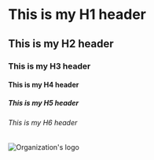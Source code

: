 # This is my H1 header
## This is my H2 header
### This is my H3 header
#### This is my H4 header
##### This is my H5 header
###### This is my H6 header

![Organization's logo](https://octodex.github.com/images/yaktocat.png)
